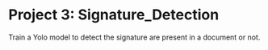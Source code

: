 # Project 3: Signature_Detection
Train a Yolo model to detect the signature are present in a document or not.

